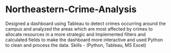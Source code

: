 # Northeastern-Crime-Analysis
Designed a dashboard using Tableau to detect crimes occurring around the campus and analyzed the areas which are most affected by crimes to allocate resources in a more strategic and Implemented filters and calculated fields to make the dashboard more interactive and used Python to clean and process the data.
Skills - (Python, Tableau, MS Excel) 
